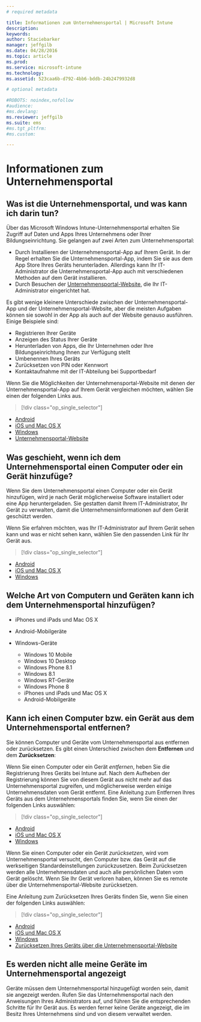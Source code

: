 ```yaml
---
# required metadata

title: Informationen zum Unternehmensportal | Microsoft Intune
description:
keywords:
author: Staciebarker
manager: jeffgilb
ms.date: 04/28/2016
ms.topic: article
ms.prod:
ms.service: microsoft-intune
ms.technology:
ms.assetid: 523caa6b-d792-4bb6-bddb-24b2479932d8

# optional metadata

#ROBOTS: noindex,nofollow
#audience:
#ms.devlang:
ms.reviewer: jeffgilb
ms.suite: ems
#ms.tgt_pltfrm:
#ms.custom:

---
```


# Informationen zum Unternehmensportal

## Was ist die Unternehmensportal, und was kann ich darin tun?
Über das Microsoft Windows Intune-Unternehmensportal erhalten Sie Zugriff auf Daten und Apps Ihres Unternehmens oder Ihrer Bildungseinrichtung. Sie gelangen auf zwei Arten zum Unternehmensportal:

- Durch Installieren der Unternehmensportal-App auf Ihrem Gerät. In der Regel erhalten Sie die Unternehmensportal-App, indem Sie sie aus dem App Store Ihres Geräts herunterladen. Allerdings kann Ihr IT-Administrator die Unternehmensportal-App auch mit verschiedenen Methoden auf dem Gerät installieren.
- Durch Besuchen der [Unternehmensportal-Website](http://portal.manage.microsoft.com), die Ihr IT-Administrator eingerichtet hat. 

Es gibt wenige kleinere Unterschiede zwischen der Unternehmensportal-App und der Unternehmensportal-Website, aber die meisten Aufgaben können sie sowohl in der App als auch auf der Website genauso ausführen. Einige Beispiele sind:

- Registrieren Ihrer Geräte
- Anzeigen des Status Ihrer Geräte
- Herunterladen von Apps, die Ihr Unternehmen oder Ihre Bildungseinrichtung Ihnen zur Verfügung stellt
- Umbenennen Ihres Geräts
- Zurücksetzen von PIN oder Kennwort
- Kontaktaufnahme mit der IT-Abteilung bei Supportbedarf

Wenn Sie die Möglichkeiten der Unternehmensportal-Website mit denen der Unternehmensportal-App auf Ihrem Gerät vergleichen möchten, wählen Sie einen der folgenden Links aus.

> [!div class="op_single_selector"]
- [Android](using-your-android-device-with-intune.md)
- [iOS und Mac OS X](using-your-ios-or-mac-os-x-device-with-intune.md)
- [Windows](using-your-windows-device-with-intune.md)
- [Unternehmensportal-Website](using-the-intune-company-portal-website.md)

## Was geschieht, wenn ich dem Unternehmensportal einen Computer oder ein Gerät hinzufüge?
Wenn Sie dem Unternehmensportal einen Computer oder ein Gerät hinzufügen, wird je nach Gerät möglicherweise Software installiert oder eine App heruntergeladen.  Sie gestatten damit Ihrem IT-Administrator, Ihr Gerät zu verwalten, damit die Unternehmensinformationen auf dem Gerät geschützt werden.

Wenn Sie erfahren möchten, was Ihr IT-Administrator auf Ihrem Gerät sehen kann und was er nicht sehen kann, wählen Sie den passenden Link für Ihr Gerät aus.

> [!div class="op_single_selector"]
- [Android](what-happens-if-you-install-the-company-portal-app-and-enroll-your-device-in-intune-android.md)
- [iOS und Mac OS X](what-happens-if-you-install-the-company-portal-app-and-enroll-your-device-in-intune-ios.md)
- [Windows](what-can-your-it-administrator-see-when-you-enroll-your-device-in-intune-windows.md)

## Welche Art von Computern und Geräten kann ich dem Unternehmensportal hinzufügen?

-   iPhones und iPads und Mac OS X

-   Android-Mobilgeräte

-   Windows-Geräte
    -   Windows 10 Mobile
    -   Windows 10 Desktop
    -   Windows Phone 8.1
    -   Windows 8.1
    -   Windows RT-Geräte
    -   Windows Phone 8
    -   iPhones und iPads und Mac OS X
    -   Android-Mobilgeräte


## Kann ich einen Computer bzw. ein Gerät aus dem Unternehmensportal entfernen?
Sie können Computer und Geräte vom Unternehmensportal aus entfernen oder zurücksetzen. Es gibt einen Unterschied zwischen dem **Entfernen** und dem **Zurücksetzen**:

Wenn Sie einen Computer oder ein Gerät *entfernen*, heben Sie die Registrierung Ihres Geräts bei Intune auf. Nach dem Aufheben der Registrierung können Sie von diesem Gerät aus nicht mehr auf das Unternehmensportal zugreifen, und möglicherweise werden einige Unternehmensdaten vom Gerät entfernt. Eine Anleitung zum Entfernen Ihres Geräts aus dem Unternehmensportals finden Sie, wenn Sie einen der folgenden Links auswählen:

> [!div class="op_single_selector"]
- [Android](unenroll-your-device-from-intune-android.md)
- [iOS und Mac OS X](unenroll-your-device-from-intune-ios.md)
- [Windows](unenroll-your-device-from-intune-windows.md)

Wenn Sie einen Computer oder ein Gerät *zurücksetzen*, wird vom Unternehmensportal versucht, den Computer bzw. das Gerät auf die werkseitigen Standardeinstellungen zurückzusetzen. Beim Zurücksetzen werden alle Unternehmensdaten und auch alle persönlichen Daten vom Gerät gelöscht. Wenn Sie Ihr Gerät verloren haben, können Sie es remote über die Unternehmensportal-Website zurücksetzen.

Eine Anleitung zum Zurücksetzen Ihres Geräts finden Sie, wenn Sie einen der folgenden Links auswählen:

> [!div class="op_single_selector"]
- [Android](reset-erase-your-lost-or-stolen-device-android.md)
- [iOS und Mac OS X](reset-erase-your-lost-or-stolen-device-ios.md)
- [Windows](reset-erase-your-lost-or-stolen-device-windows.md)
- [Zurücksetzen Ihres Geräts über die Unternehmensportal-Website](reset-your-device-cpwebsite.md)

## Es werden nicht alle meine Geräte im Unternehmensportal angezeigt
Geräte müssen dem Unternehmensportal hinzugefügt worden sein, damit sie angezeigt werden. Rufen Sie das Unternehmensportal nach den Anweisungen Ihres Administrators auf, und führen Sie die entsprechenden Schritte für Ihr Gerät aus. Es werden ferner keine Geräte angezeigt, die im Besitz Ihres Unternehmens sind und von diesem verwaltet werden.





<!--HONumber=May16_HO2-->


